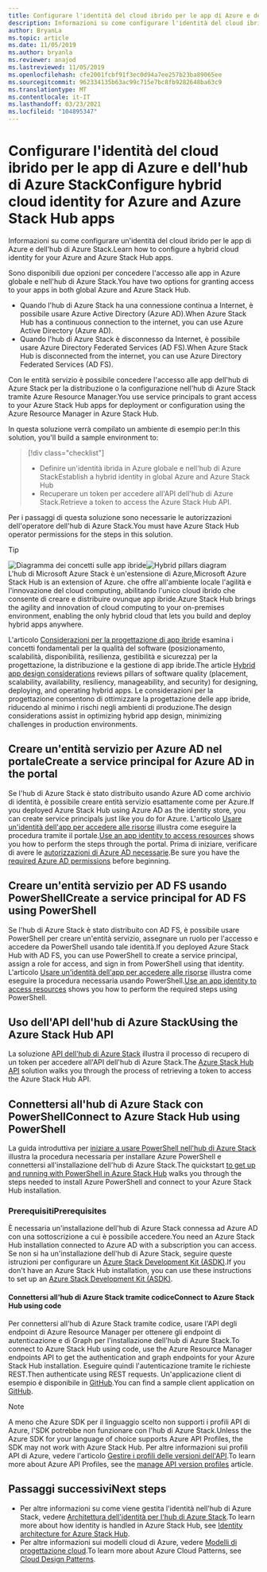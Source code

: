 ```yaml
---
title: Configurare l'identità del cloud ibrido per le app di Azure e dell'hub di Azure Stack
description: Informazioni su come configurare l'identità del cloud ibrido per le app di Azure e dell'hub di Azure Stack.
author: BryanLa
ms.topic: article
ms.date: 11/05/2019
ms.author: bryanla
ms.reviewer: anajod
ms.lastreviewed: 11/05/2019
ms.openlocfilehash: cfe2001fcbf91f3ec0d94a7ee257b23ba89065ee
ms.sourcegitcommit: 962334135b63ac99c715e7bc8fb9282648ba63c9
ms.translationtype: MT
ms.contentlocale: it-IT
ms.lasthandoff: 03/23/2021
ms.locfileid: "104895347"
---
```

# <a name="configure-hybrid-cloud-identity-for-azure-and-azure-stack-hub-apps"></a><span data-ttu-id="16dd9-103">Configurare l'identità del cloud ibrido per le app di Azure e dell'hub di Azure Stack</span><span class="sxs-lookup"><span data-stu-id="16dd9-103">Configure hybrid cloud identity for Azure and Azure Stack Hub apps</span></span>

<span data-ttu-id="16dd9-104">Informazioni su come configurare un'identità del cloud ibrido per le app di Azure e dell'hub di Azure Stack.</span><span class="sxs-lookup"><span data-stu-id="16dd9-104">Learn how to configure a hybrid cloud identity for your Azure and Azure Stack Hub apps.</span></span>

<span data-ttu-id="16dd9-105">Sono disponibili due opzioni per concedere l'accesso alle app in Azure globale e nell'hub di Azure Stack.</span><span class="sxs-lookup"><span data-stu-id="16dd9-105">You have two options for granting access to your apps in both global Azure and Azure Stack Hub.</span></span>

 * <span data-ttu-id="16dd9-106">Quando l'hub di Azure Stack ha una connessione continua a Internet, è possibile usare Azure Active Directory (Azure AD).</span><span class="sxs-lookup"><span data-stu-id="16dd9-106">When Azure Stack Hub has a continuous connection to the internet, you can use Azure Active Directory (Azure AD).</span></span>
 * <span data-ttu-id="16dd9-107">Quando l'hub di Azure Stack è disconnesso da Internet, è possibile usare Azure Directory Federated Services (AD FS).</span><span class="sxs-lookup"><span data-stu-id="16dd9-107">When Azure Stack Hub is disconnected from the internet, you can use Azure Directory Federated Services (AD FS).</span></span>

<span data-ttu-id="16dd9-108">Con le entità servizio è possibile concedere l'accesso alle app dell'hub di Azure Stack per la distribuzione o la configurazione nell'hub di Azure Stack tramite Azure Resource Manager.</span><span class="sxs-lookup"><span data-stu-id="16dd9-108">You use service principals to grant access to your Azure Stack Hub apps for deployment or configuration using the Azure Resource Manager in Azure Stack Hub.</span></span>

<span data-ttu-id="16dd9-109">In questa soluzione verrà compilato un ambiente di esempio per:</span><span class="sxs-lookup"><span data-stu-id="16dd9-109">In this solution, you'll build a sample environment to:</span></span>

> [!div class="checklist"]
> - <span data-ttu-id="16dd9-110">Definire un'identità ibrida in Azure globale e nell'hub di Azure Stack</span><span class="sxs-lookup"><span data-stu-id="16dd9-110">Establish a hybrid identity in global Azure and Azure Stack Hub</span></span>
> - <span data-ttu-id="16dd9-111">Recuperare un token per accedere all'API dell'hub di Azure Stack.</span><span class="sxs-lookup"><span data-stu-id="16dd9-111">Retrieve a token to access the Azure Stack Hub API.</span></span>

<span data-ttu-id="16dd9-112">Per i passaggi di questa soluzione sono necessarie le autorizzazioni dell'operatore dell'hub di Azure Stack.</span><span class="sxs-lookup"><span data-stu-id="16dd9-112">You must have Azure Stack Hub operator permissions for the steps in this solution.</span></span>

> [!Tip]  
> <span data-ttu-id="16dd9-113">![Diagramma dei concetti sulle app ibride](./media/solution-deployment-guide-cross-cloud-scaling/hybrid-pillars.png)</span><span class="sxs-lookup"><span data-stu-id="16dd9-113">![Hybrid pillars diagram](./media/solution-deployment-guide-cross-cloud-scaling/hybrid-pillars.png)</span></span>  
> <span data-ttu-id="16dd9-114">L'hub di Microsoft Azure Stack è un'estensione di Azure,</span><span class="sxs-lookup"><span data-stu-id="16dd9-114">Microsoft Azure Stack Hub is an extension of Azure.</span></span> <span data-ttu-id="16dd9-115">che offre all'ambiente locale l'agilità e l'innovazione del cloud computing, abilitando l'unico cloud ibrido che consente di creare e distribuire ovunque app ibride.</span><span class="sxs-lookup"><span data-stu-id="16dd9-115">Azure Stack Hub brings the agility and innovation of cloud computing to your on-premises environment, enabling the only hybrid cloud that lets you build and deploy hybrid apps anywhere.</span></span>  
> 
> <span data-ttu-id="16dd9-116">L'articolo [Considerazioni per la progettazione di app ibride](overview-app-design-considerations.md) esamina i concetti fondamentali per la qualità del software (posizionamento, scalabilità, disponibilità, resilienza, gestibilità e sicurezza) per la progettazione, la distribuzione e la gestione di app ibride.</span><span class="sxs-lookup"><span data-stu-id="16dd9-116">The article [Hybrid app design considerations](overview-app-design-considerations.md) reviews pillars of software quality (placement, scalability, availability, resiliency, manageability, and security) for designing, deploying, and operating hybrid apps.</span></span> <span data-ttu-id="16dd9-117">Le considerazioni per la progettazione consentono di ottimizzare la progettazione delle app ibride, riducendo al minimo i rischi negli ambienti di produzione.</span><span class="sxs-lookup"><span data-stu-id="16dd9-117">The design considerations assist in optimizing hybrid app design, minimizing challenges in production environments.</span></span>

## <a name="create-a-service-principal-for-azure-ad-in-the-portal"></a><span data-ttu-id="16dd9-118">Creare un'entità servizio per Azure AD nel portale</span><span class="sxs-lookup"><span data-stu-id="16dd9-118">Create a service principal for Azure AD in the portal</span></span>

<span data-ttu-id="16dd9-119">Se l'hub di Azure Stack è stato distribuito usando Azure AD come archivio di identità, è possibile creare entità servizio esattamente come per Azure.</span><span class="sxs-lookup"><span data-stu-id="16dd9-119">If you deployed Azure Stack Hub using Azure AD as the identity store, you can create service principals just like you do for Azure.</span></span> <span data-ttu-id="16dd9-120">L'articolo [Usare un'identità dell'app per accedere alle risorse](/azure-stack/operator/azure-stack-create-service-principals#manage-an-azure-ad-app-identity) illustra come eseguire la procedura tramite il portale.</span><span class="sxs-lookup"><span data-stu-id="16dd9-120">[Use an app identity to access resources](/azure-stack/operator/azure-stack-create-service-principals#manage-an-azure-ad-app-identity) shows you how to perform the steps through the portal.</span></span> <span data-ttu-id="16dd9-121">Prima di iniziare, verificare di avere le [autorizzazioni di Azure AD necessarie](/azure/azure-resource-manager/resource-group-create-service-principal-portal#required-permissions).</span><span class="sxs-lookup"><span data-stu-id="16dd9-121">Be sure you have the [required Azure AD permissions](/azure/azure-resource-manager/resource-group-create-service-principal-portal#required-permissions) before beginning.</span></span>

## <a name="create-a-service-principal-for-ad-fs-using-powershell"></a><span data-ttu-id="16dd9-122">Creare un'entità servizio per AD FS usando PowerShell</span><span class="sxs-lookup"><span data-stu-id="16dd9-122">Create a service principal for AD FS using PowerShell</span></span>

<span data-ttu-id="16dd9-123">Se l'hub di Azure Stack è stato distribuito con AD FS, è possibile usare PowerShell per creare un'entità servizio, assegnare un ruolo per l'accesso e accedere da PowerShell usando tale identità.</span><span class="sxs-lookup"><span data-stu-id="16dd9-123">If you deployed Azure Stack Hub with AD FS, you can use PowerShell to create a service principal, assign a role for access, and sign in from PowerShell using that identity.</span></span> <span data-ttu-id="16dd9-124">L'articolo [Usare un'identità dell'app per accedere alle risorse](/azure-stack/operator/azure-stack-create-service-principals#manage-an-ad-fs-app-identity) illustra come eseguire la procedura necessaria usando PowerShell.</span><span class="sxs-lookup"><span data-stu-id="16dd9-124">[Use an app identity to access resources](/azure-stack/operator/azure-stack-create-service-principals#manage-an-ad-fs-app-identity) shows you how to perform the required steps using PowerShell.</span></span>

## <a name="using-the-azure-stack-hub-api"></a><span data-ttu-id="16dd9-125">Uso dell'API dell'hub di Azure Stack</span><span class="sxs-lookup"><span data-stu-id="16dd9-125">Using the Azure Stack Hub API</span></span>

<span data-ttu-id="16dd9-126">La soluzione [API dell'hub di Azure Stack](/azure-stack/user/azure-stack-rest-api-use) illustra il processo di recupero di un token per accedere all'API dell'hub di Azure Stack.</span><span class="sxs-lookup"><span data-stu-id="16dd9-126">The [Azure Stack Hub API](/azure-stack/user/azure-stack-rest-api-use)  solution walks you through the process of retrieving a token to access the Azure Stack Hub API.</span></span>

## <a name="connect-to-azure-stack-hub-using-powershell"></a><span data-ttu-id="16dd9-127">Connettersi all'hub di Azure Stack con PowerShell</span><span class="sxs-lookup"><span data-stu-id="16dd9-127">Connect to Azure Stack Hub using PowerShell</span></span>

<span data-ttu-id="16dd9-128">La guida introduttiva per [iniziare a usare PowerShell nell'hub di Azure Stack](/azure-stack/operator/azure-stack-powershell-install) illustra la procedura necessaria per installare Azure PowerShell e connettersi all'installazione dell'hub di Azure Stack.</span><span class="sxs-lookup"><span data-stu-id="16dd9-128">The quickstart [to get up and running with PowerShell in Azure Stack Hub](/azure-stack/operator/azure-stack-powershell-install) walks you through the steps needed to install Azure PowerShell and connect to your Azure Stack Hub installation.</span></span>

### <a name="prerequisites"></a><span data-ttu-id="16dd9-129">Prerequisiti</span><span class="sxs-lookup"><span data-stu-id="16dd9-129">Prerequisites</span></span>

<span data-ttu-id="16dd9-130">È necessaria un'installazione dell'hub di Azure Stack connessa ad Azure AD con una sottoscrizione a cui è possibile accedere.</span><span class="sxs-lookup"><span data-stu-id="16dd9-130">You need an Azure Stack Hub installation connected to Azure AD with a subscription you can access.</span></span> <span data-ttu-id="16dd9-131">Se non si ha un'installazione dell'hub di Azure Stack, seguire queste istruzioni per configurare un [Azure Stack Development Kit (ASDK)](/azure-stack/asdk/asdk-install).</span><span class="sxs-lookup"><span data-stu-id="16dd9-131">If you don't have an Azure Stack Hub installation, you can use these instructions to set up an [Azure Stack Development Kit (ASDK)](/azure-stack/asdk/asdk-install).</span></span>

#### <a name="connect-to-azure-stack-hub-using-code"></a><span data-ttu-id="16dd9-132">Connettersi all'hub di Azure Stack tramite codice</span><span class="sxs-lookup"><span data-stu-id="16dd9-132">Connect to Azure Stack Hub using code</span></span>

<span data-ttu-id="16dd9-133">Per connettersi all'hub di Azure Stack tramite codice, usare l'API degli endpoint di Azure Resource Manager per ottenere gli endpoint di autenticazione e di Graph per l'installazione dell'hub di Azure Stack.</span><span class="sxs-lookup"><span data-stu-id="16dd9-133">To connect to Azure Stack Hub using code, use the Azure Resource Manager endpoints API to get the authentication and graph endpoints for your Azure Stack Hub installation.</span></span> <span data-ttu-id="16dd9-134">Eseguire quindi l'autenticazione tramite le richieste REST.</span><span class="sxs-lookup"><span data-stu-id="16dd9-134">Then authenticate using REST requests.</span></span> <span data-ttu-id="16dd9-135">Un'applicazione client di esempio è disponibile in [GitHub](https://github.com/shriramnat/HybridARMApplication).</span><span class="sxs-lookup"><span data-stu-id="16dd9-135">You can find a sample client application on [GitHub](https://github.com/shriramnat/HybridARMApplication).</span></span>

>[!Note]
><span data-ttu-id="16dd9-136">A meno che Azure SDK per il linguaggio scelto non supporti i profili API di Azure, l'SDK potrebbe non funzionare con l'hub di Azure Stack.</span><span class="sxs-lookup"><span data-stu-id="16dd9-136">Unless the Azure SDK for your language of choice supports Azure API Profiles, the SDK may not work with Azure Stack Hub.</span></span> <span data-ttu-id="16dd9-137">Per altre informazioni sui profili API di Azure, vedere l'articolo [Gestire i profili delle versioni dell'API](/azure-stack/user/azure-stack-version-profiles).</span><span class="sxs-lookup"><span data-stu-id="16dd9-137">To learn more about Azure API Profiles, see the [manage API version profiles](/azure-stack/user/azure-stack-version-profiles) article.</span></span>

## <a name="next-steps"></a><span data-ttu-id="16dd9-138">Passaggi successivi</span><span class="sxs-lookup"><span data-stu-id="16dd9-138">Next steps</span></span>

- <span data-ttu-id="16dd9-139">Per altre informazioni su come viene gestita l'identità nell'hub di Azure Stack, vedere [Architettura dell'identità per l'hub di Azure Stack](/azure-stack/operator/azure-stack-identity-architecture).</span><span class="sxs-lookup"><span data-stu-id="16dd9-139">To learn more about how identity is handled in Azure Stack Hub, see [Identity architecture for Azure Stack Hub](/azure-stack/operator/azure-stack-identity-architecture).</span></span>
- <span data-ttu-id="16dd9-140">Per altre informazioni sui modelli cloud di Azure, vedere [Modelli di progettazione cloud](/azure/architecture/patterns).</span><span class="sxs-lookup"><span data-stu-id="16dd9-140">To learn more about Azure Cloud Patterns, see [Cloud Design Patterns](/azure/architecture/patterns).</span></span>
